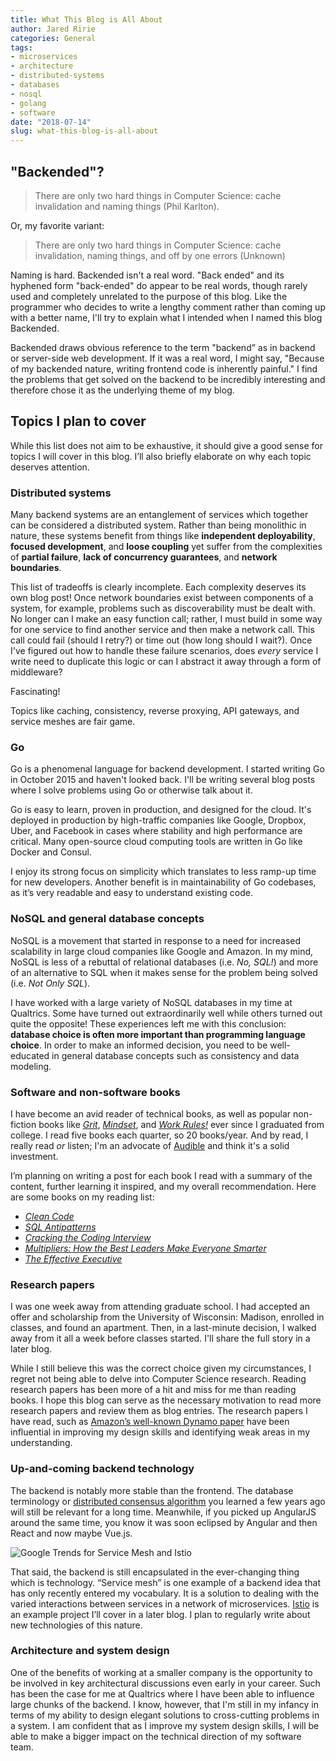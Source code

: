 ```yaml
---
title: What This Blog is All About
author: Jared Ririe
categories: General
tags:
- microservices
- architecture
- distributed-systems
- databases
- nosql
- golang
- software
date: "2018-07-14"
slug: what-this-blog-is-all-about
---
```


## "Backended"?

> There are only two hard things in Computer Science: cache invalidation and naming things (Phil Karlton).

Or, my favorite variant:

> There are only two hard things in Computer Science: cache invalidation, naming things, and off by one errors (Unknown)

Naming is hard. Backended isn't a real word. "Back ended" and its hyphened form "back-ended" do appear to be real words, though rarely used and completely unrelated to the purpose of this blog. Like the programmer who decides to write a lengthy comment rather than coming up with a better name, I'll try to explain what I intended when I named this blog Backended.

Backended draws obvious reference to the term "backend” as in backend or server-side web development. If it was a real word, I might say, "Because of my backended nature, writing frontend code is inherently painful." I find the problems that get solved on the backend to be incredibly interesting and therefore chose it as the underlying theme of my blog.

## Topics I plan to cover

While this list does not aim to be exhaustive, it should give a good sense for topics I will cover in this blog. I’ll also briefly elaborate on why each topic deserves attention.

### Distributed systems

Many backend systems are an entanglement of services which together can be considered a distributed system. Rather than being monolithic in nature, these systems benefit from things like **independent deployability**, **focused development**, and **loose coupling** yet suffer from the complexities of **partial failure**, **lack of concurrency guarantees**, and **network boundaries**.

This list of tradeoffs is clearly incomplete. Each complexity deserves its own blog post! Once network boundaries exist between components of a system, for example, problems such as discoverability must be dealt with. No longer can I make an easy function call; rather, I must build in some way for one service to find another service and then make a network call. This call could fail (should I retry?) or time out (how long should I wait?). Once I've figured out how to handle these failure scenarios, does *every* service I write need to duplicate this logic or can I abstract it away through a form of middleware?

Fascinating!

Topics like caching, consistency, reverse proxying, API gateways, and service meshes are fair game.

### Go

Go is a phenomenal language for backend development. I started writing Go in October 2015 and haven't looked back. I'll be writing several blog posts where I solve problems using Go or otherwise talk about it.

Go is easy to learn, proven in production, and designed for the cloud. It's deployed in production by high-traffic companies like Google, Dropbox, Uber, and Facebook in cases where stability and high performance are critical. Many open-source cloud computing tools are written in Go like Docker and Consul.

I enjoy its strong focus on simplicity which translates to less ramp-up time for new developers. Another benefit is in maintainability of Go codebases, as it’s very readable and easy to understand existing code.

### NoSQL and general database concepts

NoSQL is a movement that started in response to a need for increased scalability in large cloud companies like Google and Amazon. In my mind, NoSQL is less of a rebuttal of relational databases (i.e. *No, SQL!*) and more of an alternative to SQL when it makes sense for the problem being solved (i.e. *Not Only SQL*).

I have worked with a large variety of NoSQL databases in my time at Qualtrics. Some have turned out extraordinarily well while others turned out quite the opposite! These experiences left me with this conclusion: **database choice is often more important than programming language choice**. In order to make an informed decision, you need to be well-educated in general database concepts such as consistency and data modeling.

### Software and non-software books

I have become an avid reader of technical books, as well as popular non-fiction books like [*Grit*](https://www.amazon.com/gp/product/1501111108/ref=as_li_tl?ie=UTF8&camp=1789&creative=9325&creativeASIN=1501111108&linkCode=as2&tag=jaredririeblo-20&linkId=c173ddc20b9a9fcd700e582440ca8479), [*Mindset*](https://www.amazon.com/gp/product/0345472322/ref=as_li_tl?ie=UTF8&camp=1789&creative=9325&creativeASIN=0345472322&linkCode=as2&tag=jaredririeblo-20&linkId=28b35ebce32bc00c963a529c58070d49), and [*Work Rules!*](https://www.amazon.com/gp/product/1455554790/ref=as_li_tl?ie=UTF8&camp=1789&creative=9325&creativeASIN=1455554790&linkCode=as2&tag=jaredririeblo-20&linkId=fff6e98d9dd5016e1aa4be73e0368874) ever since I graduated from college. I read five books each quarter, so 20 books/year. And by read, I really read *or* listen; I'm an advocate of [Audible](https://www.amazon.com/gp/product/B00NB86OYE/ref=as_li_tl?ie=UTF8&camp=1789&creative=9325&creativeASIN=B00NB86OYE&linkCode=as2&tag=jaredririeblo-20&linkId=627d0e41b121bbc9b5a33b365e23a2d7) and think it's a solid investment.

I’m planning on writing a post for each book I read with a summary of the content, further learning it inspired, and my overall recommendation. Here are some books on my reading list:

* [*Clean Code*](https://www.amazon.com/gp/product/B001GSTOAM/ref=as_li_tl?ie=UTF8&camp=1789&creative=9325&creativeASIN=B001GSTOAM&linkCode=as2&tag=jaredririeblo-20&linkId=2596e9caf8f63700450812054449c5d0)
* [*SQL Antipatterns*](https://www.amazon.com/gp/product/1934356557/ref=as_li_tl?ie=UTF8&camp=1789&creative=9325&creativeASIN=1934356557&linkCode=as2&tag=jaredririeblo-20&linkId=2bc3044e49259e2a806ec0d84738be0c)
* [*Cracking the Coding Interview*](https://www.amazon.com/gp/product/0984782850/ref=as_li_tl?ie=UTF8&camp=1789&creative=9325&creativeASIN=0984782850&linkCode=as2&tag=jaredririeblo-20&linkId=06a672d4319440a648fcea507d939810)
* [*Multipliers: How the Best Leaders Make Everyone Smarter*](https://www.amazon.com/gp/product/0062663070/ref=as_li_tl?ie=UTF8&camp=1789&creative=9325&creativeASIN=0062663070&linkCode=as2&tag=jaredririeblo-20&linkId=f07f15aaa881d773ccfdbe396f4c7560)
* [*The Effective Executive*](https://www.amazon.com/gp/product/0060833459/ref=as_li_tl?ie=UTF8&camp=1789&creative=9325&creativeASIN=0060833459&linkCode=as2&tag=jaredririeblo-20&linkId=67180a0eee99a76f7aca0cf432e84625)

### Research papers

I was one week away from attending graduate school. I had accepted an offer and scholarship from the University of Wisconsin: Madison, enrolled in classes, and found an apartment. Then, in a last-minute decision, I walked away from it all a week before classes started. I'll share the full story in a later blog.

While I still believe this was the correct choice given my circumstances, I regret not being able to delve into Computer Science research. Reading research papers has been more of a hit and miss for me than reading books. I hope this blog can serve as the necessary motivation to read more research papers and review them as blog entries. The research papers I have read, such as [Amazon’s well-known Dynamo paper](https://www.allthingsdistributed.com/files/amazon-dynamo-sosp2007.pdf) have been influential in improving my design skills and identifying weak areas in my understanding.

### Up-and-coming backend technology

The backend is notably more stable than the frontend. The database terminology or [distributed consensus algorithm](http://thesecretlivesofdata.com/raft/) you learned a few years ago will still be relevant for a long time. Meanwhile, if you picked up AngularJS around the same time, you know it was soon eclipsed by Angular and then React and now maybe Vue.js.

![Google Trends for Service Mesh and Istio](/public/images/service-mesh-istio-google-trends.png)

That said, the backend is still encapsulated in the ever-changing thing which is technology. “Service mesh” is one example of a backend idea that has only recently entered my vocabulary. It is a solution to dealing with the varied interactions between services in a network of microservices. [Istio](https://istio.io/docs/concepts/what-is-istio/overview/) is an example project I’ll cover in a later blog. I plan to regularly write about new technologies of this nature.

### Architecture and system design

One of the benefits of working at a smaller company is the opportunity to be involved in key architectural discussions even early in your career. Such has been the case for me at Qualtrics where I have been able to influence large chunks of the backend. I know, however, that I'm still in my infancy in terms of my ability to design elegant solutions to cross-cutting problems in a system. I am confident that as I improve my system design skills, I will be able to make a bigger impact on the technical direction of my software team.

